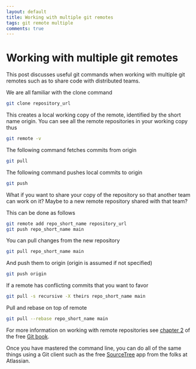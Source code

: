 ```yaml
---
layout: default
title: Working with multiple git remotes
tags: git remote multiple
comments: true
---
```

# Working with multiple git remotes

This post discusses useful git commands when working with multiple git remotes such as to share code with distributed teams.

We are all familiar with the clone command

```bash
git clone repository_url
```

This creates a local working copy of the remote, identified by the short name origin. You can see all the remote repositories in your working copy thus

```bash
git remote -v
```

The following command fetches commits from origin

```bash
git pull
```

The following command pushes local commits to origin

```bash
git push
```

What if you want to share your copy of the repository so that another team can work on it? Maybe to a new remote repository shared with that team?

This can be done as follows

```bash
git remote add repo_short_name repository_url
git push repo_short_name main
```

You can pull changes from the new repository

```bash
git pull repo_short_name main
```

And push them to origin (origin is assumed if not specified)

```bash
git push origin
```

If a remote has conflicting commits that you want to favor

```bash
git pull -s recursive -X theirs repo_short_name main
```

Pull and rebase on top of remote

```bash
git pull --rebase repo_short_name main
```

For more information on working with remote repositories see [chapter 2](https://git-scm.com/book/ch2-5.html) of the free [Git book](https://git-scm.com/book).

Once you have mastered the command line, you can do all of the same things using a Git client such as the free [SourceTree](https://www.sourcetreeapp.com/) app from the folks at Atlassian.
